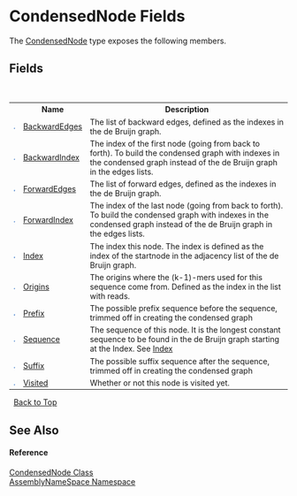 # CondensedNode Fields
 

The <a href="9aa97fa2-84fc-c8b1-da89-3aa2201bdb11">CondensedNode</a> type exposes the following members.


## Fields
&nbsp;<table><tr><th></th><th>Name</th><th>Description</th></tr><tr><td>![Public field](media/pubfield.gif "Public field")</td><td><a href="ebb30696-c785-238c-b1db-3a21330ba195">BackwardEdges</a></td><td>
The list of backward edges, defined as the indexes in the de Bruijn graph.</td></tr><tr><td>![Public field](media/pubfield.gif "Public field")</td><td><a href="b0752be6-947d-706c-e76e-172463eca570">BackwardIndex</a></td><td>
The index of the first node (going from back to forth). To build the condensed graph with indexes in the condensed graph instead of the de Bruijn graph in the edges lists.</td></tr><tr><td>![Public field](media/pubfield.gif "Public field")</td><td><a href="6d6b9c78-8c8b-fa02-b443-0b3a368c1266">ForwardEdges</a></td><td>
The list of forward edges, defined as the indexes in the de Bruijn graph.</td></tr><tr><td>![Public field](media/pubfield.gif "Public field")</td><td><a href="f8ca13a0-0210-a7a7-acce-85c8e7f0fc49">ForwardIndex</a></td><td>
The index of the last node (going from back to forth). To build the condensed graph with indexes in the condensed graph instead of the de Bruijn graph in the edges lists.</td></tr><tr><td>![Public field](media/pubfield.gif "Public field")</td><td><a href="0e6d0441-3be6-7c54-cf9c-5c38bdfdd59b">Index</a></td><td>
The index this node. The index is defined as the index of the startnode in the adjacency list of the de Bruijn graph.</td></tr><tr><td>![Public field](media/pubfield.gif "Public field")</td><td><a href="1581164d-ede2-6e49-ee5a-1a1f39eaf89c">Origins</a></td><td>
The origins where the (k-1)-mers used for this sequence come from. Defined as the index in the list with reads.</td></tr><tr><td>![Public field](media/pubfield.gif "Public field")</td><td><a href="475c2b5a-b7f9-10ca-5673-252791811f4f">Prefix</a></td><td>
The possible prefix sequence before the sequence, trimmed off in creating the condensed graph</td></tr><tr><td>![Public field](media/pubfield.gif "Public field")</td><td><a href="ee83352a-908f-a9d9-c11b-28628989b5eb">Sequence</a></td><td>
The sequence of this node. It is the longest constant sequence to be found in the de Bruijn graph starting at the Index. See <a href="0e6d0441-3be6-7c54-cf9c-5c38bdfdd59b">Index</a></td></tr><tr><td>![Public field](media/pubfield.gif "Public field")</td><td><a href="d0889049-66a4-7f34-13c5-24ce9ce2c238">Suffix</a></td><td>
The possible suffix sequence after the sequence, trimmed off in creating the condensed graph</td></tr><tr><td>![Public field](media/pubfield.gif "Public field")</td><td><a href="0481ed0a-d9f7-decd-1880-2fa17ffa7372">Visited</a></td><td>
Whether or not this node is visited yet.</td></tr></table>&nbsp;
<a href="#condensednode-fields">Back to Top</a>

## See Also


#### Reference
<a href="9aa97fa2-84fc-c8b1-da89-3aa2201bdb11">CondensedNode Class</a><br /><a href="6bcc80ef-5cfd-db5f-1eb2-7297d1c16397">AssemblyNameSpace Namespace</a><br />